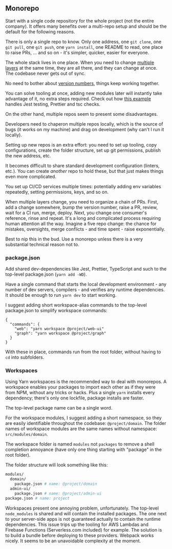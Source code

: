 ## Monorepo

Start with a single code repository for the whole project (not the entire company). It offers many benefits over a multi-repo setup and should be the default for the following reasons.

There is only a single repo to know. Only one address, one `git clone`, one `git pull`, one `git push`, one `yarn install`, one README to read, one place to raise PRs, ... and so on - it's simpler, quicker, easier for everyone.

The whole stack lives in one place. When you need to change [multiple layers](architecture.md) at the same time, they are all there, and they can change at once. The codebase never gets out of sync.

No need to bother about [version numbers](versioning.md), things keep working together.

You can solve tooling at once, adding new modules later will instantly take advantage of it, no extra steps required. Check out how [this example](https://github.com/thekarel/best-practices-example) handles Jest testing, Prettier and tsc checks.

<a name='manyRepoDisadvantage'></a> On the other hand, multiple repos  seem to present some disadvantages.

Developers need to chaperon multiple repos locally, which is the source of bugs (it works on my machine) and drag on development (why can't I run it locally).

Setting up new repos is an extra effort: you need to set up tooling, copy configurations, create the folder structure, set up git permissions, publish the new address, etc.

It becomes difficult to share standard development configuration (linters, etc.). You can create *another* repo to hold these, but that just makes things even more complicated.

You set up CI/CD services multiple times: potentially adding env variables repeatedly, setting permissions, keys, and so on.

When multiple layers change, you need to organize a chain of PRs. First, add a change somewhere, bump the version number, raise a PR, review, wait for a CI run, merge, deploy. Next, you change one consumer's reference, rinse and repeat. It's a long and complicated process requiring human attention all the way. Imagine a five repo change: the chance for mistakes, oversights, merge conflicts - and time spent - raise exponentially.

Best to nip this in the bud. Use a monorepo unless there is a very substantial technical reason not to.

### package.json

Add shared dev-dependencies like Jest, Prettier, TypeScript and such to the top-level package.json (`yarn add -WD`).

Have a single command that starts the local development environment - any number of dev servers, compilers - and verifies any runtime dependencies. It should be enough to run `yarn dev` to start working.

I suggest adding short workspace-alias commands to the top-level package.json to simplify workspace commands:

```
{
  "commands": {
    "web": "yarn workspace @project/web-ui"
    "graph": "yarn workspace @project/graph"
  }
}
```

With these in place, commands run from the root folder, without having to `cd` into subfolders.

### Workspaces

Using Yarn workspaces is the recommended way to deal with monorepos. A workspace enables your packages to import each other as if they were from NPM, without any tricks or hacks. Plus a single `yarn` installs every dependency; there's only one lockfile, package installs are faster.

The top-level package name can be a single word.

For the workspace modules, I suggest adding a short namespace, so they are easily identifiable throughout the codebase: `@project/domain`.
The folder names of workspace modules are the same names without namespace: `src/modules/domain`.

The workspace folder is named `modules` not `packages` to remove a shell completion annoyance (have only one thing starting with "package" in the root folder).

The folder structure will look something like this:

```sh
modules/
  domain/
    package.json # name: @project/domain
  admin-ui/
    package.json # name: @project/admin-ui
package.json # name: project
```

Workspaces present one annoying problem, unfortunately. The top-level `node_modules` is shared and will contain the installed packages. The one next to your server-side apps is not guaranteed actually to contain the runtime dependencies. This issue trips up the tooling for AWS Lambdas and Firebase Functions (Serverless.com included) for example. The solution is to build a bundle before deploying to these providers. Webpack works nicely. It seems to be an unavoidable complexity at the moment.
